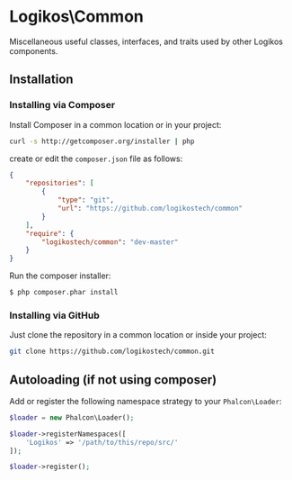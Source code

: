 # Logikos\Common
Miscellaneous useful classes, interfaces, and traits used by other Logikos components.

## Installation

### Installing via Composer

Install Composer in a common location or in your project:

```bash
curl -s http://getcomposer.org/installer | php
```

create or edit the `composer.json` file as follows:

```json
{
    "repositories": [
        {
            "type": "git",
            "url": "https://github.com/logikostech/common"
        }
    ],
    "require": {
        "logikostech/common": "dev-master"
    }
}
```

Run the composer installer:

```bash
$ php composer.phar install
```

### Installing via GitHub

Just clone the repository in a common location or inside your project:

```bash
git clone https://github.com/logikostech/common.git
```

## Autoloading (if not using composer)

Add or register the following namespace strategy to your `Phalcon\Loader`:

```php
$loader = new Phalcon\Loader();

$loader->registerNamespaces([
    'Logikos' => '/path/to/this/repo/src/'
]);

$loader->register();
```
